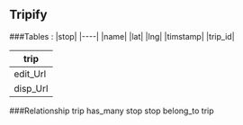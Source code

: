 ## Tripify

###Tables : 
|stop|
|----|
|name|
|lat|
|lng|
|timstamp|
|trip_id|

|trip|
|---|
|edit_Url|
|disp_Url|

###Relationship
trip has_many stop
stop belong_to trip
